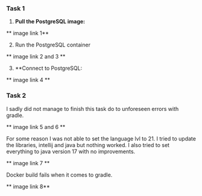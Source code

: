 

### Task 1

1. **Pull the PostgreSQL image:**


** image link 1** 



2. Run the PostgreSQL container


** image link 2  and 3 **

3. **Connect to PostgreSQL:

** image link 4 **

### Task 2

I sadly did not manage to finish this task do to unforeseen errors with gradle.   


** image link 5 and 6 **

For some reason I was not able to set the language lvl to 21. I tried to update the libraries, 
intellij and java but nothing worked. I also tried to set everything to java version 17 with no improvements. 

** image link 7 **

Docker build fails when it comes to gradle. 

** image link 8** 
